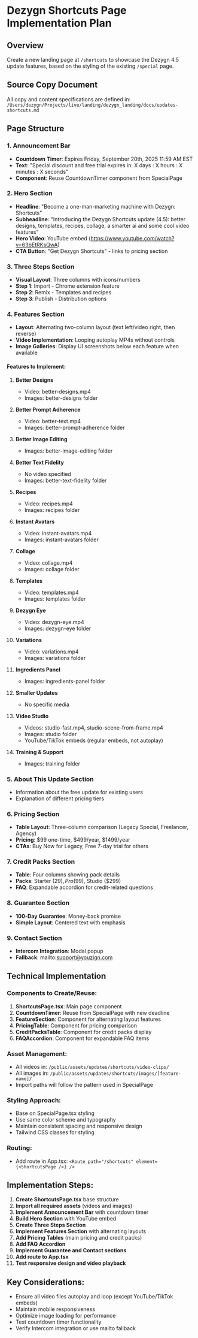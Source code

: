 # Dezygn Shortcuts Page Implementation Plan

## Overview
Create a new landing page at `/shortcuts` to showcase the Dezygn 4.5 update features, based on the styling of the existing `/special` page.

## Source Copy Document
All copy and content specifications are defined in: `/Users/dezygn/Projects/live/landing/dezygn_landing/docs/updates-shortcuts.md`

## Page Structure

### 1. Announcement Bar
- **Countdown Timer**: Expires Friday, September 20th, 2025 11:59 AM EST
- **Text**: "Special discount and free trial expires in: X days : X hours : X minutes : X seconds"
- **Component**: Reuse CountdownTimer component from SpecialPage

### 2. Hero Section
- **Headline**: "Become a one-man-marketing machine with Dezygn: Shortcuts"
- **Subheadline**: "Introducing the Dezygn Shortcuts update (4.5): better designs, templates, recipes, collage, a smarter ai and some cool video features"
- **Hero Video**: YouTube embed (https://www.youtube.com/watch?v=63bEtRKsQwA)
- **CTA Button**: "Get Dezygn Shortcuts" - links to pricing section

### 3. Three Steps Section
- **Visual Layout**: Three columns with icons/numbers
- **Step 1**: Import - Chrome extension feature
- **Step 2**: Remix - Templates and recipes
- **Step 3**: Publish - Distribution options

### 4. Features Section
- **Layout**: Alternating two-column layout (text left/video right, then reverse)
- **Video Implementation**: Looping autoplay MP4s without controls
- **Image Galleries**: Display UI screenshots below each feature when available

#### Features to Implement:
1. **Better Designs**
   - Video: better-designs.mp4
   - Images: better-designs folder

2. **Better Prompt Adherence**
   - Video: better-text.mp4
   - Images: better-prompt-adherence folder

3. **Better Image Editing**
   - Images: better-image-editing folder

4. **Better Text Fidelity**
   - No video specified
   - Images: better-text-fidelity folder

5. **Recipes**
   - Video: recipes.mp4
   - Images: recipes folder

6. **Instant Avatars**
   - Video: instant-avatars.mp4
   - Images: instant-avatars folder

7. **Collage**
   - Video: collage.mp4
   - Images: collage folder

8. **Templates**
   - Video: templates.mp4
   - Images: templates folder

9. **Dezygn Eye**
   - Video: dezygn-eye.mp4
   - Images: dezygn-eye folder

10. **Variations**
    - Video: variations.mp4
    - Images: variations folder

11. **Ingredients Panel**
    - Images: ingredients-panel folder

12. **Smaller Updates**
    - No specific media

13. **Video Studio**
    - Videos: studio-fast.mp4, studio-scene-from-frame.mp4
    - Images: studio folder
    - YouTube/TikTok embeds (regular embeds, not autoplay)

14. **Training & Support**
    - Images: training folder

### 5. About This Update Section
- Information about the free update for existing users
- Explanation of different pricing tiers

### 6. Pricing Section
- **Table Layout**: Three-column comparison (Legacy Special, Freelancer, Agency)
- **Pricing**: $99 one-time, $499/year, $1499/year
- **CTAs**: Buy Now for Legacy, Free 7-day trial for others

### 7. Credit Packs Section
- **Table**: Four columns showing pack details
- **Packs**: Starter ($29), Pro ($99), Studio ($299)
- **FAQ**: Expandable accordion for credit-related questions

### 8. Guarantee Section
- **100-Day Guarantee**: Money-back promise
- **Simple Layout**: Centered text with emphasis

### 9. Contact Section
- **Intercom Integration**: Modal popup
- **Fallback**: mailto:support@youzign.com

## Technical Implementation

### Components to Create/Reuse:
1. **ShortcutsPage.tsx**: Main page component
2. **CountdownTimer**: Reuse from SpecialPage with new deadline
3. **FeatureSection**: Component for alternating layout features
4. **PricingTable**: Component for pricing comparison
5. **CreditPacksTable**: Component for credit packs display
6. **FAQAccordion**: Component for expandable FAQ items

### Asset Management:
- All videos in: `/public/assets/updates/shortcuts/video-clips/`
- All images in: `/public/assets/updates/shortcuts/images/[feature-name]/`
- Import paths will follow the pattern used in SpecialPage

### Styling Approach:
- Base on SpecialPage.tsx styling
- Use same color scheme and typography
- Maintain consistent spacing and responsive design
- Tailwind CSS classes for styling

### Routing:
- Add route in App.tsx: `<Route path="/shortcuts" element={<ShortcutsPage />} />`

## Implementation Steps:

1. **Create ShortcutsPage.tsx** base structure
2. **Import all required assets** (videos and images)
3. **Implement Announcement Bar** with countdown timer
4. **Build Hero Section** with YouTube embed
5. **Create Three Steps Section**
6. **Implement Features Section** with alternating layouts
7. **Add Pricing Tables** (main pricing and credit packs)
8. **Add FAQ Accordion**
9. **Implement Guarantee and Contact sections**
10. **Add route to App.tsx**
11. **Test responsive design and video playback**

## Key Considerations:
- Ensure all video files autoplay and loop (except YouTube/TikTok embeds)
- Maintain mobile responsiveness
- Optimize image loading for performance
- Test countdown timer functionality
- Verify Intercom integration or use mailto fallback